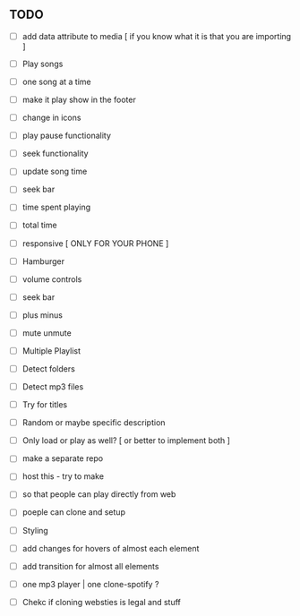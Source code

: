 ## TODO   

- [ ] add data attribute to media [ if you know what it is that you are importing ] 

- [ ] Play songs   
 - [ ] one song at a time   
 - [ ] make it play show in the footer    
 - [ ] change in icons   
 - [ ] play pause functionality    
 - [ ] seek functionality    
 - [ ] update song time   

- [ ] seek bar  
 - [ ] time spent playing   
 - [ ] total time  

- [ ] responsive [ ONLY FOR YOUR PHONE ]  
 - [ ] Hamburger  


 - [ ] volume controls  
  - [ ] seek bar  
  - [ ] plus minus  
  - [ ] mute unmute  


- [ ] Multiple Playlist  
 - [ ] Detect folders  
 - [ ] Detect mp3 files  
 - [ ] Try for titles  
 - [ ] Random or maybe specific description  
 - [ ] Only load or play as well? [ or better to implement both ]

- [ ] make a separate repo  
- [ ] host this - try to make  
 - [ ] so that people can play directly from web  
 - [ ] poeple can clone and setup  

- [ ] Styling  
 - [ ] add changes for hovers of almost each element   
 - [ ] add transition for almost all elements   


- [ ] one mp3 player | one clone-spotify ?  
 - [ ] Chekc if cloning websties is legal and stuff  
